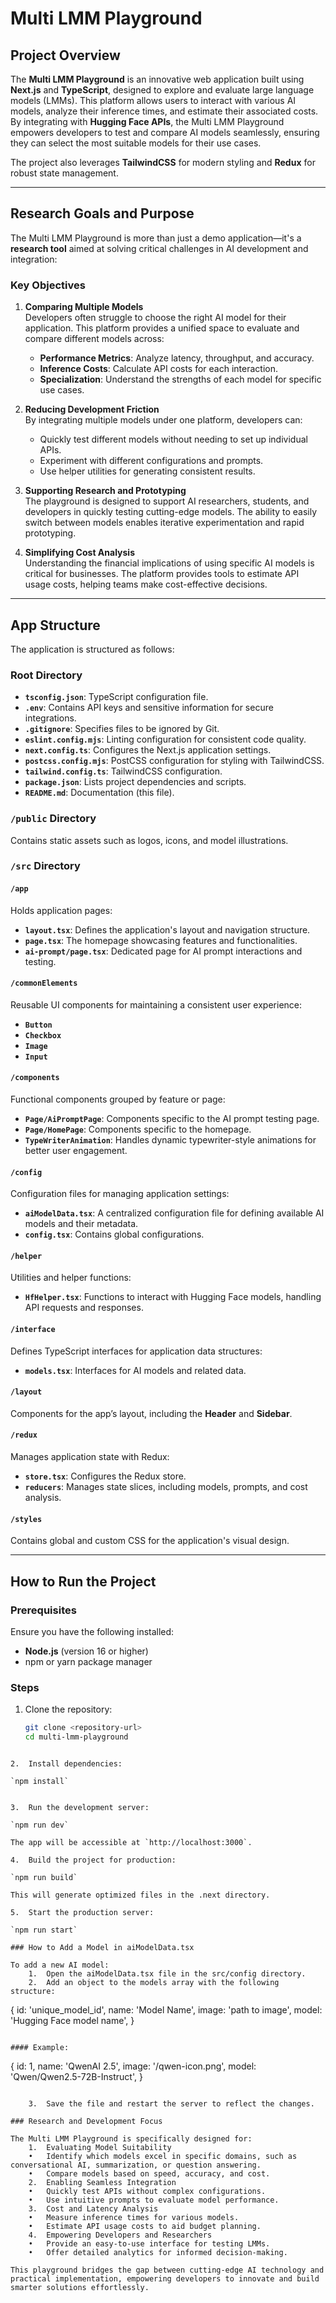 # Multi LMM Playground

## Project Overview
The **Multi LMM Playground** is an innovative web application built using **Next.js** and **TypeScript**, designed to explore and evaluate large language models (LMMs). This platform allows users to interact with various AI models, analyze their inference times, and estimate their associated costs. By integrating with **Hugging Face APIs**, the Multi LMM Playground empowers developers to test and compare AI models seamlessly, ensuring they can select the most suitable models for their use cases.

The project also leverages **TailwindCSS** for modern styling and **Redux** for robust state management.

---

## Research Goals and Purpose

The Multi LMM Playground is more than just a demo application—it's a **research tool** aimed at solving critical challenges in AI development and integration:

### **Key Objectives**
1. **Comparing Multiple Models**  
   Developers often struggle to choose the right AI model for their application. This platform provides a unified space to evaluate and compare different models across:
   - **Performance Metrics**: Analyze latency, throughput, and accuracy.
   - **Inference Costs**: Calculate API costs for each interaction.
   - **Specialization**: Understand the strengths of each model for specific use cases.

2. **Reducing Development Friction**  
   By integrating multiple models under one platform, developers can:
   - Quickly test different models without needing to set up individual APIs.
   - Experiment with different configurations and prompts.
   - Use helper utilities for generating consistent results.

3. **Supporting Research and Prototyping**  
   The playground is designed to support AI researchers, students, and developers in quickly testing cutting-edge models. The ability to easily switch between models enables iterative experimentation and rapid prototyping.

4. **Simplifying Cost Analysis**  
   Understanding the financial implications of using specific AI models is critical for businesses. The platform provides tools to estimate API usage costs, helping teams make cost-effective decisions.

---

## App Structure

The application is structured as follows:

### **Root Directory**
- **`tsconfig.json`**: TypeScript configuration file.
- **`.env`**: Contains API keys and sensitive information for secure integrations.
- **`.gitignore`**: Specifies files to be ignored by Git.
- **`eslint.config.mjs`**: Linting configuration for consistent code quality.
- **`next.config.ts`**: Configures the Next.js application settings.
- **`postcss.config.mjs`**: PostCSS configuration for styling with TailwindCSS.
- **`tailwind.config.ts`**: TailwindCSS configuration.
- **`package.json`**: Lists project dependencies and scripts.
- **`README.md`**: Documentation (this file).

### **`/public` Directory**
Contains static assets such as logos, icons, and model illustrations.

### **`/src` Directory**
#### **`/app`**
Holds application pages:
- **`layout.tsx`**: Defines the application's layout and navigation structure.
- **`page.tsx`**: The homepage showcasing features and functionalities.
- **`ai-prompt/page.tsx`**: Dedicated page for AI prompt interactions and testing.

#### **`/commonElements`**
Reusable UI components for maintaining a consistent user experience:
- **`Button`**
- **`Checkbox`**
- **`Image`**
- **`Input`**

#### **`/components`**
Functional components grouped by feature or page:
- **`Page/AiPromptPage`**: Components specific to the AI prompt testing page.
- **`Page/HomePage`**: Components specific to the homepage.
- **`TypeWriterAnimation`**: Handles dynamic typewriter-style animations for better user engagement.

#### **`/config`**
Configuration files for managing application settings:
- **`aiModelData.tsx`**: A centralized configuration file for defining available AI models and their metadata.
- **`config.tsx`**: Contains global configurations.

#### **`/helper`**
Utilities and helper functions:
- **`HfHelper.tsx`**: Functions to interact with Hugging Face models, handling API requests and responses.

#### **`/interface`**
Defines TypeScript interfaces for application data structures:
- **`models.tsx`**: Interfaces for AI models and related data.

#### **`/layout`**
Components for the app’s layout, including the **Header** and **Sidebar**.

#### **`/redux`**
Manages application state with Redux:
- **`store.tsx`**: Configures the Redux store.
- **`reducers`**: Manages state slices, including models, prompts, and cost analysis.

#### **`/styles`**
Contains global and custom CSS for the application's visual design.

---

## How to Run the Project

### **Prerequisites**
Ensure you have the following installed:
- **Node.js** (version 16 or higher)
- npm or yarn package manager

### **Steps**
1. Clone the repository:
   ```bash
   git clone <repository-url>
   cd multi-lmm-playground
```

2.	Install dependencies:

`npm install`


3.	Run the development server:

`npm run dev`

The app will be accessible at `http://localhost:3000`.

4.	Build the project for production:

`npm run build`

This will generate optimized files in the .next directory.

5.	Start the production server:

`npm run start`

### How to Add a Model in aiModelData.tsx

To add a new AI model:
	1.	Open the aiModelData.tsx file in the src/config directory.
	2.	Add an object to the models array with the following structure:

```
{
    id: 'unique_model_id',
    name: 'Model Name',
    image: 'path to image',
    model: 'Hugging Face model name',
}
```

#### Example:

```
{
    id: 1,
    name: 'QwenAI 2.5',
    image: '/qwen-icon.png',
    model: 'Qwen/Qwen2.5-72B-Instruct',
}
```

	3.	Save the file and restart the server to reflect the changes.

### Research and Development Focus

The Multi LMM Playground is specifically designed for:
	1.	Evaluating Model Suitability
	•	Identify which models excel in specific domains, such as conversational AI, summarization, or question answering.
	•	Compare models based on speed, accuracy, and cost.
	2.	Enabling Seamless Integration
	•	Quickly test APIs without complex configurations.
	•	Use intuitive prompts to evaluate model performance.
	3.	Cost and Latency Analysis
	•	Measure inference times for various models.
	•	Estimate API usage costs to aid budget planning.
	4.	Empowering Developers and Researchers
	•	Provide an easy-to-use interface for testing LMMs.
	•	Offer detailed analytics for informed decision-making.

This playground bridges the gap between cutting-edge AI technology and practical implementation, empowering developers to innovate and build smarter solutions effortlessly.

